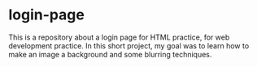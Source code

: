 # login-page
This is a repository about a login page for HTML practice, for web development practice. In this short project, my goal was to learn how to make an image a background and some blurring techniques. 
